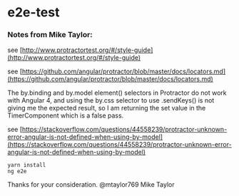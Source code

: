 # e2e-test
### Notes from Mike Taylor:

see [http://www.protractortest.org/#/style-guide](http://www.protractortest.org/#/style-guide) 

see [https://github.com/angular/protractor/blob/master/docs/locators.md](https://github.com/angular/protractor/blob/master/docs/locators.md) 

The by.binding and by.model element() selectors in Protractor do not work with Angular 4, and using the by.css selector to use .sendKeys() is not giving me the expected result, so I am returning the set value in the TimerComponent which is a false pass.

see [https://stackoverflow.com/questions/44558239/protractor-unknown-error-angular-is-not-defined-when-using-by-model](https://stackoverflow.com/questions/44558239/protractor-unknown-error-angular-is-not-defined-when-using-by-model)

```
yarn install
ng e2e
```
Thanks for your consideration.
@mtaylor769 Mike Taylor
